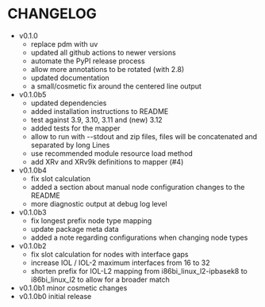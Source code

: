 # CHANGELOG

- v0.1.0
  - replace pdm with uv
  - updated all github actions to newer versions
  - automate the PyPI release process
  - allow more annotations to be rotated (with 2.8)
  - updated documentation
  - a small/cosmetic fix around the centered line output
- v0.1.0b5
  - updated dependencies
  - added installation instructions to README
  - test against 3.9, 3.10, 3.11 and (new) 3.12
  - added tests for the mapper
  - allow to run with --stdout and zip files, files will be concatenated
    and separated by long Lines
  - use recommended module resource load method
  - add XRv and XRv9k definitions to mapper (#4)
- v0.1.0b4
  - fix slot calculation
  - added a section about manual node configuration changes to the README
  - more diagnostic output at debug log level
- v0.1.0b3
  - fix longest prefix node type mapping
  - update package meta data
  - added a note regarding configurations when changing node types
- v0.1.0b2
  - fix slot calculation for nodes with interface gaps
  - increase IOL / IOL-2 maximum interfaces from 16 to 32
  - shorten prefix for IOL-L2 mapping from i86bi_linux_l2-ipbasek8 to
    i86bi_linux_l2 to allow for a broader match
- v0.1.0b1 minor cosmetic changes
- v0.1.0b0 initial release
